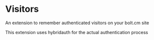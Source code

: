 Visitors
=======================

An extension to remember authenticated visitors on your bolt.cm site

This extension uses hybridauth for the actual authentication process

